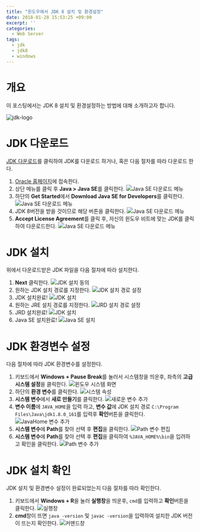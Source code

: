 ```yaml
---
title: "윈도우에서 JDK 8 설치 및 환경설정"
date: 2018-01-28 15:53:25 +09:00
excerpt: ''
categories:
  - Web Server
tags:
  - jdk
  - jdk8
  - windows
---
```


# 개요
이 포스팅에서는 JDK 8 설치 및 환경설정하는 방법에 대해 소개하고자 합니다.

![jdk-logo](/assets/posts/2018-01-28/install-jdk-with-setting-at-windows/jdk-java-development-kit.jpg)

# JDK 다운로드
[JDK 다운로드](http://www.oracle.com/technetwork/java/javase/downloads/jdk8-downloads-2133151.html)를 클릭하여 JDK를 다운로드 하거나, 혹은 다음 절차를 따라 다운로드 한다.
1. [Oracle 홈페이지](https://www.oracle.com)에 접속한다.
2. 상단 메뉴를 클릭 후 **Java > Java SE**를 클릭한다.
![Java SE 다운로드 메뉴](/assets/posts/2018-01-28/install-jdk-with-setting-at-windows/java-se-download-menu.png)
3. 하단의 **Get Started**에서 **Download Java SE for Developers**를 클릭한다.
![Java SE 다운로드 메뉴](/assets/posts/2018-01-28/install-jdk-with-setting-at-windows/java-se-get-started.png)
4. JDK 8버전을 받을 것이므로 해당 버튼을 클릭한다.
![Java SE 다운로드 메뉴](/assets/posts/2018-01-28/install-jdk-with-setting-at-windows/jdk-download.png)
5. **Accept License Agreement**를 클릭 후, 자신의 윈도우 비트에 맞는 JDK를 클릭하여 다운로드한다.
![Java SE 다운로드 메뉴](/assets/posts/2018-01-28/install-jdk-with-setting-at-windows/jdk-windows-download.png)

# JDK 설치
위에서 다운로드받은 JDK 파일을 다음 절차에 따라 설치한다.
1. **Next** 클릭한다.
![JDK 설치 동의](/assets/posts/2018-01-28/install-jdk-with-setting-at-windows/jdk-install-agreement.png)
2. 원하는 JDK 설치 경로를 지정한다.
![JDK 설치 경로 설정](/assets/posts/2018-01-28/install-jdk-with-setting-at-windows/jdk-install-path-setting.png)
3. JDK 설치완료!
![JDK 설치](/assets/posts/2018-01-28/install-jdk-with-setting-at-windows/jdk-install.png)
4. 원하는 JRE 설치 경로를 지정한다.
![JRD 설치 경로 설정](/assets/posts/2018-01-28/install-jdk-with-setting-at-windows/jre-install-path-setting.png)
5. JRD 설치완료!
![JDK 설치](/assets/posts/2018-01-28/install-jdk-with-setting-at-windows/jre-install.png)
6. Java SE 설치완료!
![Java SE 설치](/assets/posts/2018-01-28/install-jdk-with-setting-at-windows/java-se-installed.png)

# JDK 환경변수 설정
다음 절차에 따라 JDK 환경변수를 설정한다.
1. 키보드에서 **Windows + Pause Break**를 눌러서 시스템창을 띄운후, 좌측의 **고급 시스템 설정**을 클릭한다.
![윈도우 시스템 화면](/assets/posts/2018-01-28/install-jdk-with-setting-at-windows/system.png)
2. 하단의 **환경 변수**를 클릭한다.
![시스템 속성](/assets/posts/2018-01-28/install-jdk-with-setting-at-windows/system-properties.png)
3. **시스템 변수**에서 **새로 만들기**를 클릭한다.
![새로운 변수 추가](/assets/posts/2018-01-28/install-jdk-with-setting-at-windows/local-path-setting.png)
4. **변수 이름**에
`JAVA_HOME`을 입력 하고, **변수 값**에 JDK 설치 경로 `C:\Program Files\Java\jdk1.8.0_161`를 입력후 **확인**버튼을 클릭한다.
![JavaHome 변수 추가](/assets/posts/2018-01-28/install-jdk-with-setting-at-windows/new-java-home-local-path.png)
5. **시스템 변수**에 **Path**를 찾아 선택 후 **편집**을 클릭한다.
![Path 변수 편집](/assets/posts/2018-01-28/install-jdk-with-setting-at-windows/local-path-edit.png)
6. **시스템 변수**에 **Path**를 찾아 선택 후 **편집**을 클릭하여 `%JAVA_HOME%\bin`을 입려하고 확인을 클릭한다.
![Path 변수 추가](/assets/posts/2018-01-28/install-jdk-with-setting-at-windows/local-path-add.png)

# JDK 설치 확인
JDK 설치 및 환경변수 설정이 완료되었는지 다음 절차를 따라 확인한다.
1. 키보드에서 **Windows + R**을 눌러 **실행창**을 띄운후, `cmd`를 입력하고 **확인**버튼을 클릭한다.
![실행창](/assets/posts/2018-01-28/install-jdk-with-setting-at-windows/running.png)
2. **cmd**창이 뜨면 `java -version` 및 `javac -version`을 입력하여 설치한 JDK 버전이 뜨는지 확인한다.
![커맨드창](/assets/posts/2018-01-28/install-jdk-with-setting-at-windows/cmd.png)